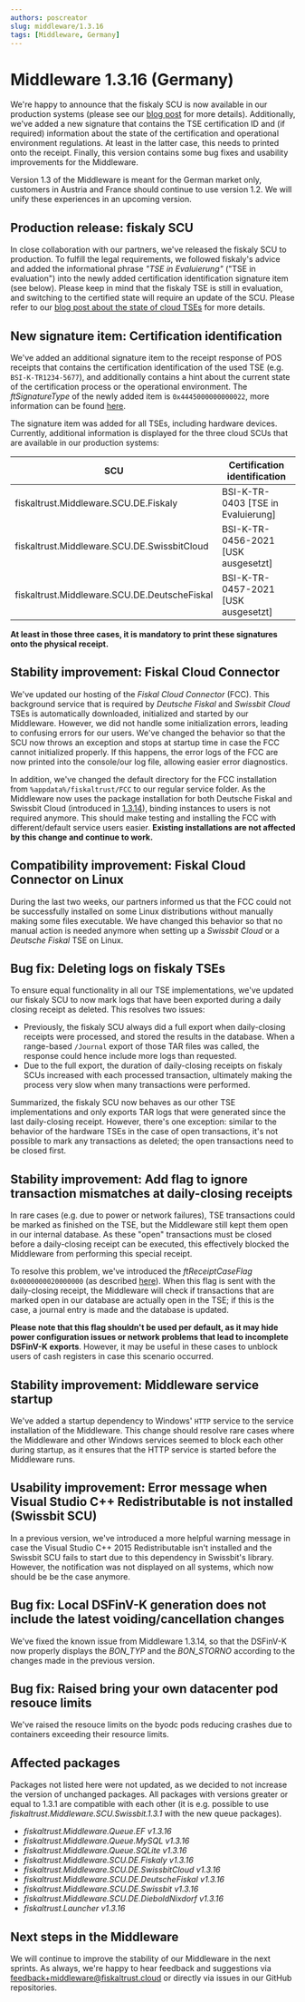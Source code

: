 ```yaml
---
authors: poscreator
slug: middleware/1.3.16
tags: [Middleware, Germany]
---
```


# Middleware 1.3.16 (Germany)
We're happy to announce that the fiskaly SCU is now available in our production systems (please see our [blog post](https://fiskaltrust.de/news/aktueller-status-zur-cloud-tse-202103/) for more details). Additionally, we've added a new signature that contains the TSE certification ID and (if required) information about the state of the certification and operational environment regulations. At least in the latter case, this needs to printed onto the receipt. Finally, this version contains some bug fixes and usability improvements for the Middleware.

<!--truncate-->

<div class="alert alert--warning" role="alert">Version 1.3 of the Middleware is meant for the German market only, customers in Austria and France should continue to use version 1.2. We will unify these experiences in an upcoming version.</div>

## Production release: fiskaly SCU
In close collaboration with our partners, we've released the fiskaly SCU to production. To fulfill the legal requirements, we followed fiskaly's advice and added the informational phrase _"TSE in Evaluierung"_ ("TSE in evaluation") into the newly added certification identification signature item (see below). Please keep in mind that the fiskaly TSE is still in evaluation, and switching to the certified state will require an update of the SCU. Please refer to our [blog post about the state of cloud TSEs](https://fiskaltrust.de/news/aktueller-status-zur-cloud-tse-202103/) for more details.

## New signature item: Certification identification
We've added an additional signature item to the receipt response of POS receipts that contains the certification identification of the used TSE (e.g. `BSI-K-TR1234-5677`), and additionally contains a hint about the current state of the certification process or the operational environment. The _ftSignatureType_ of the newly added item is `0x4445000000000022`, more information can be found [here](https://docs.fiskaltrust.cloud/docs/poscreators/middleware-doc/germany/reference-tables/ftsignaturetype).

The signature item was added for all TSEs, including hardware devices. Currently, additional information is displayed for the three cloud SCUs that are available in our production systems:

| **SCU**                                      | **Certification identification**    |
|----------------------------------------------|-------------------------------------|
| fiskaltrust.Middleware.SCU.DE.Fiskaly        | BSI-K-TR-0403 [TSE in Evaluierung]  |
| fiskaltrust.Middleware.SCU.DE.SwissbitCloud  | BSI-K-TR-0456-2021 [USK ausgesetzt] |
| fiskaltrust.Middleware.SCU.DE.DeutscheFiskal | BSI-K-TR-0457-2021 [USK ausgesetzt] |

**At least in those three cases, it is mandatory to print these signatures onto the physical receipt.**

## Stability improvement: Fiskal Cloud Connector
We've updated our hosting of the _Fiskal Cloud Connector_ (FCC). This background service that is required by _Deutsche Fiskal_ and _Swissbit Cloud_ TSEs is automatically downloaded, initialized and started by our Middleware. However, we did not handle some initialization errors, leading to confusing errors for our users. We've changed the behavior so that the SCU now throws an exception and stops at startup time in case the FCC cannot initialized properly. If this happens, the error logs of the FCC are now printed into the console/our log file, allowing easier error diagnostics.

In addition, we've changed the default directory for the FCC installation from `%appdata%/fiskaltrust/FCC` to our regular service folder. As the Middleware now uses the package installation for both Deutsche Fiskal and Swissbit Cloud (introduced in [1.3.14](middleware-1.3.14.md)), binding instances to users is not required anymore. This  should make testing and installing the FCC with different/default service users easier. **Existing installations are not affected by this change and continue to work.**

## Compatibility improvement: Fiskal Cloud Connector on Linux
During the last two weeks, our partners informed us that the FCC could not be successfully installed on some Linux distributions without manually making some files executable. We have changed this behavior so that no manual action is needed anymore when setting up a _Swissbit Cloud_ or a _Deutsche Fiskal_ TSE on Linux.

## Bug fix: Deleting logs on fiskaly TSEs
To ensure equal functionality in all our TSE implementations, we've updated our fiskaly SCU to now mark logs that have been exported during a daily closing receipt as deleted. This resolves two issues:
- Previously, the fiskaly SCU always did a full export when daily-closing receipts were processed, and stored the results in the database. When a range-based `/Journal` export of those TAR files was called, the response could hence include more logs than requested. 
- Due to the full export, the duration of daily-closing receipts on fiskaly SCUs increased with each processed transaction, ultimately making the process very slow when many transactions were performed. 

Summarized, the fiskaly SCU now behaves as our other TSE implementations and only exports TAR logs that were generated since the last daily-closing receipt. However, there's one exception: similar to the behavior of the hardware TSEs in the case of open transactions, it's not possible to mark any transactions as deleted; the open transactions need to be closed first.

## Stability improvement: Add flag to ignore transaction mismatches at daily-closing receipts
In rare cases (e.g. due to power or network failures), TSE transactions could be marked as finished on the TSE, but the Middleware still kept them open in our internal database. As these "open" transactions must be closed before a daily-closing receipt can be executed, this effectively blocked the Middleware from performing this special receipt.

To resolve this problem, we've introduced the _ftReceiptCaseFlag_ `0x0000000020000000` (as described [here](https://docs.fiskaltrust.cloud/docs/poscreators/middleware-doc/germany/reference-tables/ftreceiptcase#ftreceiptcaseflag)). When this flag is sent with the daily-closing receipt, the Middleware will check if transactions that are marked open in our database are actually open in the TSE; if this is the case, a journal entry is made and the database is updated.

**Please note that this flag shouldn't be used per default, as it may hide power configuration issues or network problems that lead to incomplete DSFinV-K exports**. However, it may be useful in these cases to unblock users of cash registers in case this scenario occurred.

## Stability improvement: Middleware service startup
We've added a startup dependency to Windows' `HTTP` service to the service installation of the Middleware. This change should resolve rare cases where the Middleware and other Windows services seemed to block each other during startup, as it ensures that the HTTP service is started before the Middleware runs.

## Usability improvement: Error message when Visual Studio C++ Redistributable is not installed (Swissbit SCU)
In a previous version, we've introduced a more helpful warning message in case the Visual Studio C++ 2015 Redistributable isn't installed and the Swissbit SCU fails to start due to this dependency in Swissbit's library. However, the notification was not displayed on all systems, which now should be be the case anymore.

## Bug fix: Local DSFinV-K generation does not include the latest voiding/cancellation changes
We've fixed the known issue from Middleware 1.3.14, so that the DSFinV-K now properly displays the _BON_TYP_ and the _BON_STORNO_ according to the changes made in the previous version.

## Bug fix: Raised bring your own datacenter pod resouce limits
We've raised the resouce limits on the byodc pods reducing crashes due to containers exceeding their resource limits.

## Affected packages
Packages not listed here were not updated, as we decided to not increase the version of unchanged packages. All packages with versions greater or equal to 1.3.1 are compatible with each other (it is e.g. possible to use _fiskaltrust.Middleware.SCU.Swissbit.1.3.1_ with the new queue packages).

- _fiskaltrust.Middleware.Queue.EF v1.3.16_
- _fiskaltrust.Middleware.Queue.MySQL v1.3.16_
- _fiskaltrust.Middleware.Queue.SQLite v1.3.16_
- _fiskaltrust.Middleware.SCU.DE.Fiskaly v1.3.16_
- _fiskaltrust.Middleware.SCU.DE.SwissbitCloud v1.3.16_
- _fiskaltrust.Middleware.SCU.DE.DeutscheFiskal v1.3.16_
- _fiskaltrust.Middleware.SCU.DE.Swissbit v1.3.16_
- _fiskaltrust.Middleware.SCU.DE.DieboldNixdorf v1.3.16_
- _fiskaltrust.Launcher v1.3.16_

## Next steps in the Middleware
We will continue to improve the stability of our Middleware in the next sprints. As always, we're happy to hear feedback and suggestions via [feedback+middleware@fiskaltrust.cloud](mailto:feedback+middleware@fiskaltrust.cloud) or directly via issues in our GitHub repositories.
